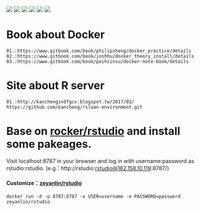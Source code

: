 [![](https://travis-ci.org/linzeyan/rstudio.svg?branch=master)](https://travis-ci.org/linzeyan/rstudio)
[![](https://img.shields.io/docker/pulls/zeyanlin/rstudio.svg)](https://hub.docker.com/r/zeyanlin/rstudio/)
[![](https://img.shields.io/docker/automated/zeyanlin/rstudio.svg)](https://hub.docker.com/r/zeyanlin/rstudio/builds)
[![](https://images.microbadger.com/badges/image/zeyanlin/rstudio.svg)](https://microbadger.com/images/zeyanlin/rstudio")
[![](https://images.microbadger.com/badges/version/zeyanlin/rstudio.svg)](https://microbadger.com/images/zeyanlin/rstudio)
[![](https://images.microbadger.com/badges/license/zeyanlin/rstudio.svg)](https://microbadger.com/images/zeyanlin/rstudio)
# Book about Docker
```
01.:https://www.gitbook.com/book/philipzheng/docker_practice/details
02.:https://www.gitbook.com/book/joshhu/docker_theory_install/details
03.:https://www.gitbook.com/book/peihsinsu/docker-note-book/details
```

# Site about R server
```
01.:http://kanchengzxdfgcv.blogspot.tw/2017/02/
https://github.com/kancheng/rsloan-environment.git
```


# Base on [rocker/rstudio](https://hub.docker.com/r/rocker/rstudio/) and install some pakeages.

Visit localhost:8787 in your browser and log in with username:password as rstudio:rstudio.
(e.g：http://rstudio:rstudio@162.158.10.119:8787/)
#### Customize：[zeyanlin/rstudio](https://hub.docker.com/r/zeyanlin/rstudio/)
```docker run -d -p 8787:8787 -e USER=username -e PASSWORD=password zeyanlin/rstudio```
